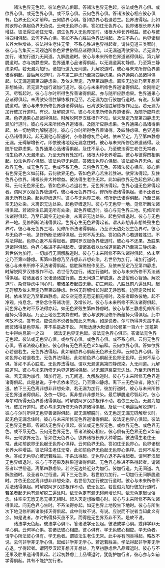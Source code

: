 <!-- { "loadSidebar": true } -->
　　诸法色界无色起。彼法色界心俱耶。答诸法色界无色起。彼法或色界心俱。或欲界心俱。或无色界心俱。或不系心俱。云何色界心俱。答诸法彼心相应彼心俱有。色界无色义如前释。云何欲界心俱。答如欲界心若退若生。色界法得起。此如前欲界心俱起色界无色说。云何无色界心俱。答如住无色界心。色界诸根长养大种增益。彼法得生老住无常。谓生色界入无色界定时。诸根大种长养增益。彼心与彼得四相俱起。云何不系心俱。答如不系心胜进色界法得起。及住不系心。色界诸根长养大种增益。彼法得生老住无常。不系心胜进色界得起者。谓住见道三类智时。彼心与苦集灭三现观边所修色界世俗智品诸得俱起。以无漏道离欲界染。若无漏为加行。诸加行道九无间道。九解脱道时。彼心与未来所修色界道诸得俱起。第九解脱道时。亦与初静虑果。色界通果心品诸得俱起。以无漏道离初静虑。乃至第三静虑染时。若无漏为加行。诸加行道九无间道。九解脱道时。彼心与未来所修色界道诸得俱起。最后解脱道时。亦与第二静虑乃至第四静虑果。色界通果心品诸得俱起。以无漏道离第四静虑染。及依未至定。乃至第四静虑。离空无边处乃至非想非非想处染。若无漏为加行诸加行道时。彼心与未来所修色界道诸得俱起。金刚喻定灭。尽智起时。彼心与尔时所得色界善诸得俱起。亦与随所应静虑果。色界通果心品诸得俱起。未离欲染信胜解练根作见至。若无漏为加行彼加行道时。有说。及解脱道时。彼心与未来所修色界道诸得俱起。已离欲染信胜解练根作见至。若无漏为加行彼加行道时。有说。及解脱道时。彼心与未来所修色界道诸得。及随所应静虑果。色界通果心品诸得俱起。时解脱阿罗汉练根作不动。依未至定乃至第四静虑无漏加行道时。彼心与未来所修色界道诸得。及随所应静虑果。色界通果心品诸得俱起。依一切地第九解脱道时。彼心与尔时所得色界善诸得。及四静虑果。色界通果心品诸得俱起。起无漏他心智通时。杂修静虑初后心时。依未至定。乃至第四静虑无漏。无碍解增长时。即依彼诸地起无漏念住时。彼心与未来所修色界道诸得。及随所应静虑果。色界通果心品诸得俱起。及住不系心。乃至彼法得生老住无常者。谓生色界入无漏未至。乃至无所有处定时。诸根大种长养增益。彼心与彼得四相俱起。设法色界心俱起。彼法色界无色耶。答诸法色界心俱起。彼法或色界无色。或欲界无色。或无色界无。色或不系无色。云何色界无色。答诸法彼心相应。彼心俱有色界无色义如前释。云何欲界无色。答如色界心若生若胜进。欲界法得起。及住色界心欲界。诸根长养大种增益。彼法得生老住无常。此如前欲界无色起色界心俱释。云何无色界无色。答如色界心若退若生。无色界法得起。色界心退无色界得起者。谓阿罗汉起色界缠退时。彼心与无色界四地。修所断法诸得俱起。诸不还者已离无所有处染。起色界缠退时。彼心与无色界三地。修所断法诸得俱起。乃至已离空无边处染。未离识无边处染。起色界缠退时。彼心与无色界一地。见修所断法诸得俱起。若诸异生已离无所有处染。起色界缠退时。彼心与无色界三地。见修所断法诸得俱起。乃至已离空无边处染。未离识无边处染。起色界缠退时。彼心与无色界一地。见修所断法诸得俱起。色界心生无色界得起者。谓从非想非非想处殁生色界时。彼心与无色界三地。见修所断法诸得俱起。乃至识无边处殁生色界时。彼心与无色界一地。见修所断法诸得俱起。云何不系无色。答如色界心若退若胜进。不系法得起。色界心退不系得起者。谓阿罗汉起色界缠退时。彼心与不还果。及胜果道诸得俱起。色界心胜进不系得起者。谓诸圣者以世俗道离欲界乃至第三静虑染。若世俗为加行。一切加行无间解脱道时。彼心与未来所修不系法诸得俱起。依未至定乃至第四静虑。离第四静虑乃至非想非非想处染。若世俗为加行。诸加行道时。彼心与未来所修不系法诸得俱起。信胜解练根作见至。及依未至定乃至第四静虑。时解脱阿罗汉练根作不动。若世俗为加行。诸加行道时。彼心与未来所修不系法诸得俱起。若诸圣者引发诸通诸加行道。五无间道二解脱道。及世俗他心智通。解脱道时。杂修静虑中间心时。若诸圣者起四无量。初三解脱。八胜处前八遍处时。起无碍解及依未至定乃至第四静虑。世俗无碍解增长时起无诤愿智。边际定及增长时。依未至定乃至第四静虑。起空空无愿无愿无相无相时。及圣者即依彼地。起不净观。持息念。世俗念住等诸功德。及增长时。彼心与未来所修不系法诸得俱起。问色界心生时不系法得亦起。如无色界殁生第四静虑时。彼心与第三静虑见修所断蕴择灭得俱起。乃至上地殁生初静虑时。彼心与欲界见修所断蕴择灭得俱起。此中何故不说。答有说。应说而不说者当知此义有余。如是说者。尔时所得择灭虽不系而彼诸得是色界系。非不系是故不说。
阿毗达磨大毗婆沙论卷第一百六十
定蕴第七中得纳息第一之四
　　诸法无色界无色起。彼法无色界心俱耶。答诸法无色界无色起。彼法或无色界心俱。或欲界心俱。或色界心俱。或不系心俱。云何无色界心俱。答诸法彼心相应。彼心俱有无色界无色义如前释。云何欲界心俱。答如欲界心若退若生。无色界法得起。此如前欲界心俱起无色界无色释。云何色界心俱。答如色界心若退若生。无色界法得起。此如前色界心俱起无色界无色释。云何不系心俱。答如不系心胜进。无色界法得起。谓以无漏道离第四静虑染。九无间道。九解脱道时。彼心与未来所修无色界道诸得俱起。以无漏道离空无边处。乃至无所有处染。若无漏为加行。诸加行道。九无间道。九解脱道时。彼心与未来所修无色界道诸得俱起。此是总说。于中若依未至定。乃至第四静虑。离下三无色染者。除加行道。依下三无色离非想非非想处染。若无漏为加行。彼加行道时。彼心与未来所修无色界道诸得俱起。及依一切地。离非想非非想处染。最后解脱道尽智起时。彼心与尔时所得无色界善诸得俱起。时解脱阿罗汉练根作不动。若依三无色。无漏为加行。彼加行道时。彼心与未来所修无色界道诸得俱起。及依一切地最后解脱道时。彼心与尔时所得无色界善诸得俱起。起无漏解脱时。依无色定无漏无碍解增长时。起无色无漏念住时。彼心与未来所修无色界道诸得俱起。设法无色界心俱起。彼法无色界无色耶。答诸法无色界心俱起。彼法或无色界无色。或欲界无色。或色界无色。或不系无色。云何无色界无色。答诸法彼心相应。彼心俱有无色界无色义如前释。云何欲界无色。答如住无色界心。欲界诸根长养大种增益。彼法得生老住无常。此如前欲界无色起无色界心俱释。云何色界无色。答如住无色界心。色界诸根长养大种增益。彼法得生老住无常。此如前色界无色起无色界心俱释。云何不系无色。答如无色界心若退若胜进。不系法得起。无色界心退不系得起者。谓阿罗汉起无色界缠退时。彼心与不还果及胜果道诸得俱起。无色界心胜进不系得起者。谓诸圣者以世俗道。离第四静虑染。若空无边处近分为加行。彼加行道。九无间道。九解脱道时。及圣者以世俗道。离下三无色染。若世俗为加行。一切加行无间解脱道时。并依无色定离非想非非想处染。若世俗为加行彼加行道时。彼心与未来所修不系法诸得俱起。时解脱阿罗汉练根作不动。依无色定。若世俗为加行彼加行道时。若圣者起无色有漏解脱二遍处时。依无色定有漏无碍解增长时。依无色定起世俗念。住空空无愿无愿无相无相时。起入灭定想微细心时。彼心与未来所修不系法诸得俱起。问无色界心生时。不系法得亦起。如无色界上地殁生下地时。彼心与所生次下地见修所断诸染择灭得俱起。此中何故不说。有说。应说而不说者当知此义有余。如是说者。尔时所得择灭虽不系。而得是无色界系非不系。是故不说。
　　诸法学无色起。彼法学心俱耶。答诸法学无色起。彼法或学心俱。或非学非无学心俱。云何学心俱。答诸法彼心相应。彼心俱有。学无色彼心相应。学无色者。谓学心所法彼心俱有。学无色者。谓彼法生老住无常。此中亦有同类得起。略故不说。云何非学非无学心俱。起如非学非无学心。若退若胜进。学法得起非学非无学心退。学得起者。谓阿罗汉起非想非非想处。乃至初静虑后八品缠退时。彼心与不还果及胜果道诸得俱起。若起初静虑上上品缠退时。犹能护加行者。彼心亦与如前学得俱起。其有不能护加行者。
